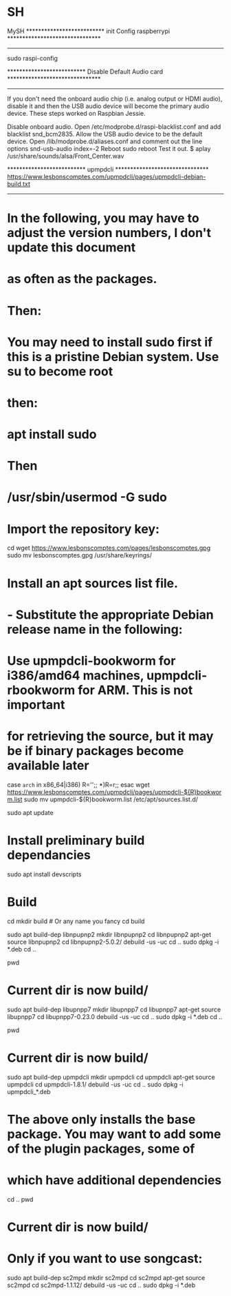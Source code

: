 # SH
MySH
**************************      init Config raspberrypi   *******************************
********************************************************************************************
sudo raspi-config







**************************      Disable Default Audio card   *******************************
********************************************************************************************

If you don't need the onboard audio chip (i.e. analog output or HDMI audio), disable it and then the USB audio device will become the primary audio device. These steps worked on Raspbian Jessie.

Disable onboard audio.
Open /etc/modprobe.d/raspi-blacklist.conf and add blacklist snd_bcm2835.
Allow the USB audio device to be the default device.
Open /lib/modprobe.d/aliases.conf and comment out the line options snd-usb-audio index=-2
Reboot
sudo reboot
Test it out.
$ aplay /usr/share/sounds/alsa/Front_Center.wav




**************************      upmpdcli    *******************************
https://www.lesbonscomptes.com/upmpdcli/pages/upmpdcli-debian-build.txt
***************************************************************************


#
# In the following, you may have to adjust the version numbers, I don't update this document
# as often as the packages.
#
# Then:

 # You may need to install sudo first if this is a pristine Debian system. Use su to become root
 # then:
 #    apt install sudo
 # Then
 #    /usr/sbin/usermod -G sudo <yourlogin>

 # Import the repository key:
cd
wget https://www.lesbonscomptes.com/pages/lesbonscomptes.gpg
sudo mv lesbonscomptes.gpg /usr/share/keyrings/

 # Install an apt sources list file.
 # - Substitute the appropriate Debian release name in the following:
 # Use upmpdcli-bookworm for i386/amd64 machines, upmpdcli-rbookworm for ARM. This is not important
 # for retrieving the source, but it may be if binary packages become available later
case `arch` in
x86_64|i386) R='';;
*)R=r;;
esac
wget https://www.lesbonscomptes.com/upmpdcli/pages/upmpdcli-${R}bookworm.list
sudo mv upmpdcli-${R}bookworm.list /etc/apt/sources.list.d/

sudo apt update

 # Install preliminary build dependancies

sudo apt install devscripts

 # Build
cd
mkdir build # Or any name you fancy
cd build 

sudo apt build-dep libnpupnp2
mkdir libnpupnp2
cd libnpupnp2
apt-get source libnpupnp2
cd libnpupnp2-5.0.2/
debuild -us -uc
cd ..
sudo dpkg -i *.deb
cd ..

pwd
 # Current dir is now build/

sudo apt build-dep libupnpp7
mkdir libupnpp7
cd libupnpp7
apt-get source libupnpp7
cd libupnpp7-0.23.0
debuild  -us -uc
cd ..
sudo dpkg -i *.deb
cd ..

pwd
 # Current dir is now build/

sudo apt build-dep upmpdcli
mkdir upmpdcli
cd upmpdcli
apt-get source upmpdcli
cd upmpdcli-1.8.1/
debuild  -us -uc
cd ..
sudo dpkg -i upmpdcli_*.deb
# The above only installs the base package. You may want to add some of the plugin packages, some of
# which have additional dependencies

cd ..
pwd
 # Current dir is now build/

 # Only if you want to use songcast:
sudo apt build-dep sc2mpd
mkdir sc2mpd
cd sc2mpd
apt-get source sc2mpd
cd sc2mpd-1.1.12/
debuild  -us -uc
cd ..
sudo dpkg -i *.deb
